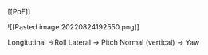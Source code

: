 [[PoF]]

![[Pasted image 20220824192550.png]]

Longitutinal ->Roll
Lateral -> Pitch
Normal (vertical) -> Yaw